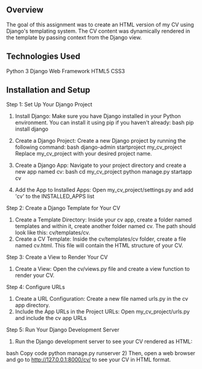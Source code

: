 <html>
<h2>Overview</h2>

The goal of this assignment was to create an HTML version of my CV using Django's templating system. The CV content was dynamically rendered in the template by passing context from the Django view.

<h2>Technologies Used</h2>

Python 3
Django Web Framework
HTML5
CSS3

<h2>Installation and Setup</h2>

Step 1: Set Up Your Django Project
1) Install Django: Make sure you have Django installed in your Python environment. You can install it using pip if you haven't already:
bash
pip install django

2) Create a Django Project: Create a new Django project by running the following command:
bash
django-admin startproject my_cv_project
Replace my_cv_project with your desired project name.

3) Create a Django App: Navigate to your project directory and create a new app named cv:
bash
cd my_cv_project
python manage.py startapp cv

4) Add the App to Installed Apps: Open my_cv_project/settings.py and add 'cv' to the INSTALLED_APPS list


Step 2: Create a Django Template for Your CV
1) Create a Template Directory: Inside your cv app, create a folder named templates and within it, create another folder named cv. The path should look like this: cv/templates/cv.
2) Create a CV Template: Inside the cv/templates/cv folder, create a file named cv.html. This file will contain the HTML structure of your CV.


Step 3: Create a View to Render Your CV
1) Create a View: Open the cv/views.py file and create a view function to render your CV.


Step 4: Configure URLs
1) Create a URL Configuration: Create a new file named urls.py in the cv app directory.
2) Include the App URLs in the Project URLs: Open my_cv_project/urls.py and include the cv app URLs


Step 5: Run Your Django Development Server
1) Run the Django development server to see your CV rendered as HTML:

bash
Copy code
python manage.py runserver
2) Then, open a web browser and go to http://127.0.0.1:8000/cv/ to see your CV in HTML format.
</html>


